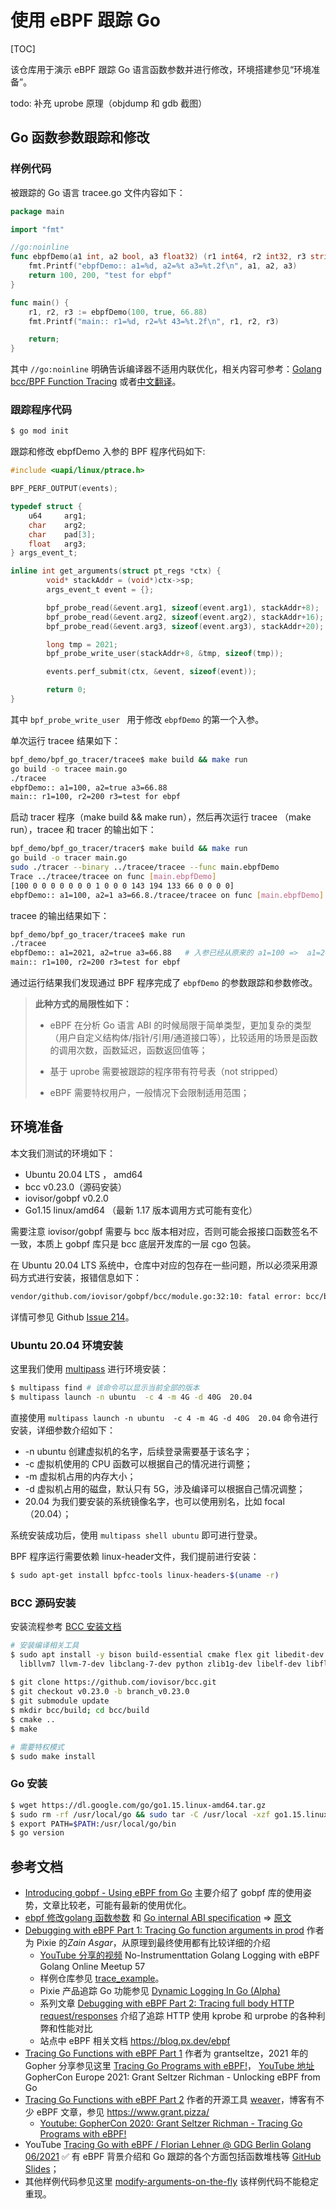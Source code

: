 # 使用 eBPF 跟踪 Go 

[TOC]

该仓库用于演示 eBPF 跟踪 Go 语言函数参数并进行修改，环境搭建参见“环境准备”。

todo: 补充 uprobe 原理（objdump 和 gdb 截图）

## Go 函数参数跟踪和修改

### 样例代码

被跟踪的 Go 语言 tracee.go 文件内容如下：

```go
package main

import "fmt"

//go:noinline
func ebpfDemo(a1 int, a2 bool, a3 float32) (r1 int64, r2 int32, r3 string) {
	fmt.Printf("ebpfDemo:: a1=%d, a2=%t a3=%t.2f\n", a1, a2, a3)
	return 100, 200, "test for ebpf"
}

func main() {
	r1, r2, r3 := ebpfDemo(100, true, 66.88)
	fmt.Printf("main:: r1=%d, r2=%t 43=%t.2f\n", r1, r2, r3)

	return;
}
```

其中 `//go:noinline` 明确告诉编译器不适用内联优化，相关内容可参考：[Golang bcc/BPF Function Tracing](https://www.brendangregg.com/blog/2017-01-31/golang-bcc-bpf-function-tracing.html) 或者[中文翻译](https://colobu.com/2017/09/22/golang-bcc-bpf-function-tracing/)。



### 跟踪程序代码

```bash
$ go mod init
```

跟踪和修改 ebpfDemo 入参的 BPF 程序代码如下:

```c
#include <uapi/linux/ptrace.h>

BPF_PERF_OUTPUT(events);

typedef struct {
	u64   	arg1;
	char   	arg2;
	char    pad[3];
	float   arg3;
} args_event_t;

inline int get_arguments(struct pt_regs *ctx) {
		void* stackAddr = (void*)ctx->sp;
		args_event_t event = {};

		bpf_probe_read(&event.arg1, sizeof(event.arg1), stackAddr+8);
		bpf_probe_read(&event.arg2, sizeof(event.arg2), stackAddr+16);
		bpf_probe_read(&event.arg3, sizeof(event.arg3), stackAddr+20);

		long tmp = 2021;
		bpf_probe_write_user(stackAddr+8, &tmp, sizeof(tmp));

		events.perf_submit(ctx, &event, sizeof(event));

		return 0;
}
```



其中 `bpf_probe_write_user ` 用于修改 `ebpfDemo` 的第一个入参。

单次运行 tracee 结果如下：

```bash
bpf_demo/bpf_go_tracer/tracee$ make build && make run
go build -o tracee main.go
./tracee
ebpfDemo:: a1=100, a2=true a3=66.88
main:: r1=100, r2=200 r3=test for ebpf
```



启动 tracer 程序（make build && make run），然后再次运行 tracee （make run），tracee 和 tracer 的输出如下：

```bash
bpf_demo/bpf_go_tracer/tracer$ make build && make run
go build -o tracer main.go
sudo ./tracer --binary ../tracee/tracee --func main.ebpfDemo
Trace ../tracee/tracee on func [main.ebpfDemo]
[100 0 0 0 0 0 0 0 1 0 0 0 143 194 133 66 0 0 0 0]
ebpfDemo:: a1=100, a2=1 a3=66.8./tracee/tracee on func [main.ebpfDemo] # 输出

```



tracee 的输出结果如下：

```bash
bpf_demo/bpf_go_tracer/tracee$ make run
./tracee
ebpfDemo:: a1=2021, a2=true a3=66.88   # 入参已经从原来的 a1=100 =>  a1=2021
main:: r1=100, r2=200 r3=test for ebpf
```



通过运行结果我们发现通过 BPF 程序完成了 `ebpfDemo` 的参数跟踪和参数修改。



>  **此种方式的局限性如下：**
>  
 > * eBPF 在分析 Go 语言 ABI 的时候局限于简单类型，更加复杂的类型（用户自定义结构体/指针/引用/通道接口等），比较适用的场景是函数的调用次数，函数延迟，函数返回值等；
 >
 > * 基于 uprobe 需要被跟踪的程序带有符号表（not stripped）
 >
 > * eBPF 需要特权用户，一般情况下会限制适用范围；



## 环境准备

本文我们测试的环境如下：

*  Ubuntu 20.04 LTS ， amd64
* bcc  v0.23.0（源码安装）
* iovisor/gobpf  v0.2.0 
* Go1.15 linux/amd64 （最新 1.17 版本调用方式可能有变化）

需要注意 iovisor/gobpf 需要与 bcc 版本相对应，否则可能会报接口函数签名不一致，本质上 gobpf 库只是 bcc 底层开发库的一层 cgo 包装。

在 Ubuntu 20.04 LTS 系统中，仓库中对应的包存在一些问题，所以必须采用源码方式进行安装，报错信息如下：

```bash
vendor/github.com/iovisor/gobpf/bcc/module.go:32:10: fatal error: bcc/bcc_common.h: No such file or directory
```

详情可参见 Github [Issue 214](https://github.com/iovisor/gobpf/issues/214)。



### Ubuntu 20.04 环境安装

这里我们使用 [multipass](https://multipass.run/) 进行环境安装：

```bash
$ multipass find # 该命令可以显示当前全部的版本
$ multipass launch -n ubuntu  -c 4 -m 4G -d 40G  20.04
```

直接使用 `multipass launch -n ubuntu  -c 4 -m 4G -d 40G  20.04` 命令进行安装，详细参数介绍如下：

* -n ubuntu 创建虚拟机的名字，后续登录需要基于该名字；
* -c 虚拟机使用的 CPU 函数可以根据自己的情况进行调整；
* -m 虚拟机占用的内存大小；
* -d 虚拟机占用的磁盘，默认只有 5G，涉及编译可以根据自己情况调整；
* 20.04 为我们要安装的系统镜像名字，也可以使用别名，比如 focal（20.04）；

系统安装成功后，使用 `multipass shell ubuntu` 即可进行登录。



BPF 程序运行需要依赖 linux-header文件，我们提前进行安装：

```bash
$ sudo apt-get install bpfcc-tools linux-headers-$(uname -r)
```



### BCC 源码安装

安装流程参考 [BCC 安装文档](https://github.com/iovisor/bcc/blob/master/INSTALL.md#ubuntu---source)

```bash
# 安装编译相关工具
$ sudo apt install -y bison build-essential cmake flex git libedit-dev \
  libllvm7 llvm-7-dev libclang-7-dev python zlib1g-dev libelf-dev libfl-dev python3-distutils
  
$ git clone https://github.com/iovisor/bcc.git
$ git checkout v0.23.0 -b branch_v0.23.0
$ git submodule update
$ mkdir bcc/build; cd bcc/build
$ cmake ..
$ make

# 需要特权模式
$ sudo make install  
```


### Go 安装

```bash
$ wget https://dl.google.com/go/go1.15.linux-amd64.tar.gz
$ sudo rm -rf /usr/local/go && sudo tar -C /usr/local -xzf go1.15.linux-amd64.tar.gz
$ export PATH=$PATH:/usr/local/go/bin
$ go version
```

##  参考文档

* [Introducing gobpf - Using eBPF from Go](https://kinvolk.io/blog/2016/11/introducing-gobpf-using-ebpf-from-go/) 主要介绍了 gobpf 库的使用姿势，文章比较老，可能有最新的使用优化。
* [ebpf 修改golang 函数参数](http://hushi55.github.io/2021/04/22/ebpf-modify-golang-args) 和 [Go internal ABI specification](http://hushi55.github.io/2021/04/19/Go-internal-ABI-specification) => [原文](https://go.googlesource.com/go/+/refs/heads/dev.regabi/src/cmd/compile/internal-abi.md)
* [Debugging with eBPF Part 1: Tracing Go function arguments in prod](https://www.cncf.io/blog/2021/11/17/debugging-with-ebpf-part-1-tracing-go-function-arguments-in-prod/) 作者 为 Pixie 的*Zain Asgar*，从原理到最终使用都有比较详细的介绍
  *  [YouTube 分享的视频](https://youtu.be/0mxUU_--dDM)  No-Instrumenttation Golang Logging with eBPF Golang Online Meetup 57
  * 样例仓库参见 [trace_example](https://github.com/pixie-io/pixie-demos/tree/main/simple-gotracing/trace_example)。
  * Pixie 产品追踪 Go 功能参见 [Dynamic Logging In Go (Alpha)](https://docs.px.dev/tutorials/custom-data/dynamic-go-logging/)
  * 系列文章 [Debugging with eBPF Part 2: Tracing full body HTTP request/responses](https://blog.px.dev/ebpf-http-tracing/) 介绍了追踪 HTTP 使用 kprobe 和 urprobe 的各种利弊和性能对比
  * 站点中 eBPF 相关文档 https://blog.px.dev/ebpf
* [Tracing Go Functions with eBPF Part 1](https://www.grant.pizza/blog/tracing-go-functions-with-ebpf-part-1/) 作者为 grantseltze，2021 年的 Gopher 分享参见这里 [Tracing Go Programs with eBPF!](https://www.grant.pizza/talks/gopherconeu2021/)， [YouTube 地址](https://www.youtube.com/watch?v=JxZL6ZEBBEg) GopherCon Europe 2021: Grant Seltzer Richman - Unlocking eBPF from Go
* [Tracing Go Functions with eBPF Part 2](http://hushi55.github.io/2021/04/22/ebpf-modify-golang-args)  作者的开源工具 [weaver](https://github.com/grantseltzer/weaver)，博客有不少 eBPF 文章，参见 https://www.grant.pizza/
  * [Youtube: GopherCon 2020: Grant Seltzer Richman - Tracing Go Programs with eBPF!](https://www.youtube.com/watch?v=OxLmd7szevI)
* YouTube [Tracing Go with eBPF / Florian Lehner @ GDG Berlin Golang 06/2021](https://www.youtube.com/watch?v=f1jr9nR25EA)   ✅ 有 eBPF 背景介绍和 Go 跟踪的各个方面包括函数堆栈等 [GitHub Slides](https://github.com/florianl/talks/blob/master/2021-ber-tracingGoWithEbpf.pdf)；
* 其他样例代码参见这里 [modify-arguments-on-the-fly](https://github.com/chenhengqi/bpf-examples/tree/main/modify-arguments-on-the-fly) 该样例代码不能稳定重现。
